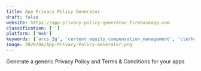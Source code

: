 ```yaml
---
title: App Privacy Policy Generator
draft: false 
website: https://app-privacy-policy-generator.firebaseapp.com
classification: ['']
platform: ['Web']
keywords: ['arcs_2g', 'certent_equity_compensation_management', 'clerky', 'drnkpay', 'dropbox', 'limebike_scooters', 'logicgate', 'mega', 'netwrix_auditor', 'powerdms', 'seedlegals', 'standardfusion', 'termly.io', 'termsfeed_privacy_policy_generator', 'zengrc', 'iubenda']
image: 2020/04/App-Privacy-Policy-Generator.png
---
```

Generate a generic Privacy Policy and Terms & Conditions for your apps
